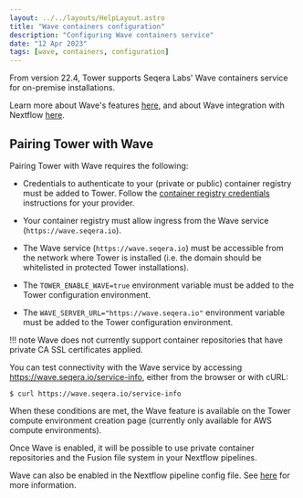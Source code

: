 ```yaml
---
layout: ../../layouts/HelpLayout.astro
title: "Wave containers configuration"
description: "Configuring Wave containers service"
date: "12 Apr 2023"
tags: [wave, containers, configuration]
---
```


From version 22.4, Tower supports Seqera Labs' Wave containers service for on-premise installations.

Learn more about Wave's features [here](https://wave.seqera.io), and about Wave integration with Nextflow [here](https://www.nextflow.io/docs/latest/wave.html).

## Pairing Tower with Wave

Pairing Tower with Wave requires the following:

-   Credentials to authenticate to your (private or public) container registry must be added to Tower. Follow the [container registry credentials](https://help.tower.nf/latest/credentials/overview/) instructions for your provider.

-   Your container registry must allow ingress from the Wave service (`https://wave.seqera.io`).

-   The Wave service (`https://wave.seqera.io`) must be accessible from the network where Tower is installed (i.e. the domain should be whitelisted in protected Tower installations).

-   The `TOWER_ENABLE_WAVE=true` environment variable must be added to the Tower configuration environment.

-   The `WAVE_SERVER_URL="https://wave.seqera.io"` environment variable must be added to the Tower configuration environment.

<!-- prettier-ignore-start -->
!!! note
    Wave does not currently support container repositories that have private CA SSL certificates applied.
<!-- prettier-ignore-end -->

You can test connectivity with the Wave service by accessing https://wave.seqera.io/service-info, either from the browser or with cURL:

<!-- prettier-ignore-start -->
```curl
$ curl https://wave.seqera.io/service-info
```
<!-- prettier-ignore-end -->

When these conditions are met, the Wave feature is available on the Tower compute environment creation page (currently only available for AWS compute environments).

Once Wave is enabled, it will be possible to use private container repositories and the Fusion file system in your Nextflow pipelines.

Wave can also be enabled in the Nextflow pipeline config file. See [here](https://www.nextflow.io/docs/latest/wave.html) for more information.

